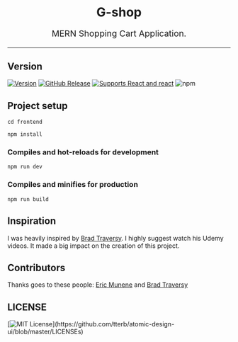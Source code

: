 <h1 align="center">  G-shop  </h1>

<p align="center" style="font-size: 1.2rem;">MERN Shopping Cart Application.</p>

<hr />


## Version
[![Version](https://badge.fury.io/gh/tterb%2FHyde.svg)](https://badge.fury.io/gh/tterb%2FHyde) [![GitHub Release](https://img.shields.io/github/release/tterb/PlayMusic.svg?style=flat)]()  [![Supports React and react][react-badge]][react] ![npm](https://img.shields.io/npm/v/react)



## Project setup
```
cd frontend
```
```
npm install
```

### Compiles and hot-reloads for development
```
npm run dev
```

### Compiles and minifies for production
```
npm run build
```

## Inspiration
I was heavily inspired by [Brad Traversy][bradtraversy]. I highly suggest watch his Udemy videos. It made a big impact on the
creation of this project.

## Contributors
Thanks goes to these people: [Eric Munene][Ericokim] and [Brad Traversy][bradtraversy]

## LICENSE
[![MIT License](https://img.shields.io/apm/l/atomic-design-ui.svg?)](https://github.com/tterb/atomic-design-ui/blob/master/LICENSEs)


[bradtraversy]: https://github.com/bradtraversy
[Ericokim]: https://github.com/Ericokim
[coverage-badge]: https://github.com/Ericokim/gshop
[react-badge]: https://img.shields.io/badge/%E2%9A%9B%EF%B8%8F-react-00d8ff.svg?style=flat-square
[react]: https://facebook.github.io/react/




